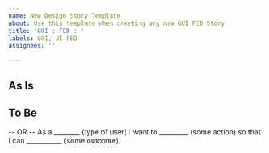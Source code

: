 ```yaml
---
name: New Design Story Template
about: Use this template when creating any new GUI FED Story
title: 'GUI : FED : '
labels: GUI, UI FED
assignees: ''

---
```


## As Is

## To Be

-- OR --
As a ________ (type of user)
I want to _________ (some action)
so that I can ___________ (some outcome).
